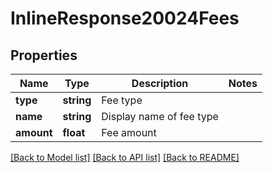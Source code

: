 # InlineResponse20024Fees

## Properties
Name | Type | Description | Notes
------------ | ------------- | ------------- | -------------
**type** | **string** | Fee type | 
**name** | **string** | Display name of fee type | 
**amount** | **float** | Fee amount | 

[[Back to Model list]](../README.md#documentation-for-models) [[Back to API list]](../README.md#documentation-for-api-endpoints) [[Back to README]](../README.md)


